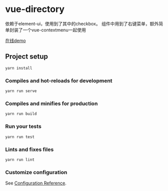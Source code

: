 # vue-directory

依赖于element-ui，使用到了其中的checkbox。
组件中用到了右键菜单，额外简单封装了一个vue-contextmenu一起使用

[在线demo](https://hcl0101.github.io/vue-directory)

## Project setup
```
yarn install
```

### Compiles and hot-reloads for development
```
yarn run serve
```

### Compiles and minifies for production
```
yarn run build
```

### Run your tests
```
yarn run test
```

### Lints and fixes files
```
yarn run lint
```

### Customize configuration
See [Configuration Reference](https://cli.vuejs.org/config/).

